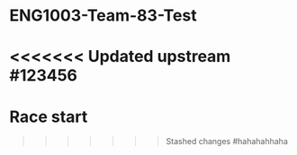 # ENG1003-Team-83-Test
<<<<<<< Updated upstream
#123456
=======
# Race start
>>>>>>> Stashed changes
#hahahahhaha
